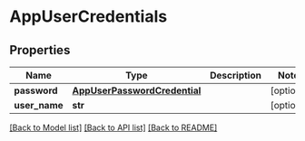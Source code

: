 # AppUserCredentials

## Properties
Name | Type | Description | Notes
------------ | ------------- | ------------- | -------------
**password** | [**AppUserPasswordCredential**](AppUserPasswordCredential.md) |  | [optional] 
**user_name** | **str** |  | [optional] 

[[Back to Model list]](../README.md#documentation-for-models) [[Back to API list]](../README.md#documentation-for-api-endpoints) [[Back to README]](../README.md)


